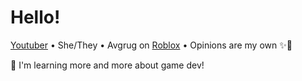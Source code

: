 # Hello!

[Youtuber](https://bit.ly/avgrug1) • She/They • Avgrug on [Roblox](https://web.roblox.com/users/933169754/profile) • Opinions are my own ✨🐸

🌱 I'm learning more and more about game dev!
